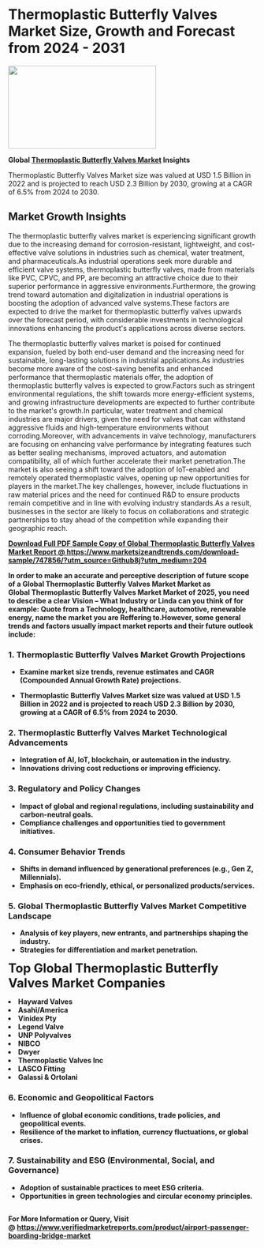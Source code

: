 <H1>Thermoplastic Butterfly Valves Market Size, Growth and Forecast from 2024 - 2031</H1><img class="aligncenter size-medium wp-image-584254" src="https://thirdeyenews.in/wp-content/uploads/2024/09/Global-Market-Research-300x168.jpeg" alt="" width="300" height="168" /><p><strong>Global&nbsp;<a href="https://www.marketsizeandtrends.com/download-sample/747856/?utm_source=Github8j?utm_medium=204">Thermoplastic Butterfly Valves Market</a> Insights</strong></p><p>Thermoplastic Butterfly Valves Market size was valued at USD 1.5 Billion in 2022 and is projected to reach USD 2.3 Billion by 2030, growing at a CAGR of 6.5% from 2024 to 2030.</p><p><h2>Market Growth Insights</h2> <p>The thermoplastic butterfly valves market is experiencing significant growth due to the increasing demand for corrosion-resistant, lightweight, and cost-effective valve solutions in industries such as chemical, water treatment, and pharmaceuticals.As industrial operations seek more durable and efficient valve systems, thermoplastic butterfly valves, made from materials like PVC, CPVC, and PP, are becoming an attractive choice due to their superior performance in aggressive environments.Furthermore, the growing trend toward automation and digitalization in industrial operations is boosting the adoption of advanced valve systems.These factors are expected to drive the market for thermoplastic butterfly valves upwards over the forecast period, with considerable investments in technological innovations enhancing the product's applications across diverse sectors.</p> <p><strong><a href="#"></a></strong></p> <p>The thermoplastic butterfly valves market is poised for continued expansion, fueled by both end-user demand and the increasing need for sustainable, long-lasting solutions in industrial applications.As industries become more aware of the cost-saving benefits and enhanced performance that thermoplastic materials offer, the adoption of thermoplastic butterfly valves is expected to grow.Factors such as stringent environmental regulations, the shift towards more energy-efficient systems, and growing infrastructure developments are expected to further contribute to the market's growth.In particular, water treatment and chemical industries are major drivers, given the need for valves that can withstand aggressive fluids and high-temperature environments without corroding.Moreover, with advancements in valve technology, manufacturers are focusing on enhancing valve performance by integrating features such as better sealing mechanisms, improved actuators, and automation compatibility, all of which further accelerate their market penetration.The market is also seeing a shift toward the adoption of IoT-enabled and remotely operated thermoplastic valves, opening up new opportunities for players in the market.The key challenges, however, include fluctuations in raw material prices and the need for continued R&D to ensure products remain competitive and in line with evolving industry standards.As a result, businesses in the sector are likely to focus on collaborations and strategic partnerships to stay ahead of the competition while expanding their geographic reach.</p> <p><strong><a href="#"></p><p><span class=""><strong>Download Full PDF Sample Copy of Global Thermoplastic Butterfly Valves Market Report</strong> @ <a href="https://www.marketsizeandtrends.com/download-sample/747856/?utm_source=Github8j?utm_medium=204" target="_blank">https://www.marketsizeandtrends.com/download-sample/747856/?utm_source=Github8j?utm_medium=204</a></span></p><p>In order to make an accurate and perceptive description of future scope of a Global&nbsp;Thermoplastic Butterfly Valves Market Market as Global&nbsp;Thermoplastic Butterfly Valves Market Market of 2025, you need to describe a clear Vision &ndash; What Industry or Linda can you think of for example: Quote from a Technology, healthcare, automotive, renewable energy, name the market you are Reffering to.However, some general trends and factors usually impact market reports and their future outlook include:</p><h3>1.&nbsp;<strong>Thermoplastic Butterfly Valves Market Growth Projections</strong></h3><ul><li>Examine market size trends, revenue estimates and CAGR (Compounded Annual Growth Rate) projections.</li><li><p>Thermoplastic Butterfly Valves Market size was valued at USD 1.5 Billion in 2022 and is projected to reach USD 2.3 Billion by 2030, growing at a CAGR of 6.5% from 2024 to 2030.</p></li></ul><h3>2.&nbsp;<strong>Thermoplastic Butterfly Valves Market Technological Advancements</strong></h3><ul><li>Integration of AI, IoT, blockchain, or automation in the industry.</li><li>Innovations driving cost reductions or improving efficiency.</li></ul><h3>3.&nbsp;<strong>Regulatory and Policy Changes</strong></h3><ul><li>Impact of global and regional regulations, including sustainability and carbon-neutral goals.</li><li>Compliance challenges and opportunities tied to government initiatives.</li></ul><h3>4.&nbsp;<strong>Consumer Behavior Trends</strong></h3><ul><li>Shifts in demand influenced by generational preferences (e.g., Gen Z, Millennials).</li><li>Emphasis on eco-friendly, ethical, or personalized products/services.</li></ul><h3>5.&nbsp;<strong>Global Thermoplastic Butterfly Valves Market Competitive Landscape</strong></h3><ul><li>Analysis of key players, new entrants, and partnerships shaping the industry.</li><li>Strategies for differentiation and market penetration.</li></ul><p data-pm-slice="1 1 []"><span style="color: inherit; font-family: inherit; font-size: 25px;">Top Global Thermoplastic Butterfly Valves Market Companies</span></p><div class="" data-test-id=""><p><li>Hayward Valves</li><li> Asahi/America</li><li> Vinidex Pty</li><li> Legend Valve</li><li> UNP Polyvalves</li><li> NIBCO</li><li> Dwyer</li><li> Thermoplastic Valves Inc</li><li> LASCO Fitting</li><li> Galassi & Ortolani</li></p></div><h3>6.&nbsp;<strong>Economic and Geopolitical Factors</strong></h3><ul><li>Influence of global economic conditions, trade policies, and geopolitical events.</li><li>Resilience of the market to inflation, currency fluctuations, or global crises.</li></ul><h3>7.&nbsp;<strong>Sustainability and ESG (Environmental, Social, and Governance)</strong></h3><ul><li>Adoption of sustainable practices to meet ESG criteria.</li><li>Opportunities in green technologies and circular economy principles.</li></ul><h2><strong style="font-size: 14px;">For More Information or Query, Visit @&nbsp;</strong><a style="background-color: #ffffff; font-size: 14px;" href="https://www.marketsizeandtrends.com/report/thermoplastic-butterfly-valves-market/" target="_blank">https://www.verifiedmarketreports.com/product/airport-passenger-boarding-bridge-market</a></h2>